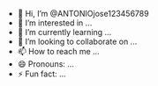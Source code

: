 - 👋 Hi, I’m @ANTONIOjose123456789
- 👀 I’m interested in ...
- 🌱 I’m currently learning ...
- 💞️ I’m looking to collaborate on ...
- 📫 How to reach me ...
- 😄 Pronouns: ...
- ⚡ Fun fact: ...

<!---
ANTONIOjose123456789/ANTONIOjose123456789 is a ✨ special ✨ repository because its `README.md` (this file) appears on your GitHub profile.
You can click the Preview link to take a look at your changes.
--->

